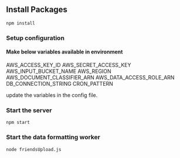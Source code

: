 ## Install Packages

```
npm install
```

### Setup configuration

#### Make below variables available in environment

AWS_ACCESS_KEY_ID
AWS_SECRET_ACCESS_KEY
AWS_INPUT_BUCKET_NAME
AWS_REGION
AWS_DOCUMENT_CLASSIFIER_ARN
AWS_DATA_ACCESS_ROLE_ARN
DB_CONNECTION_STRING
CRON_PATTERN

update the variables in the config file.


### Start the server

```
npm start
```

### Start the data formatting worker

```
node friendsUpload.js
```